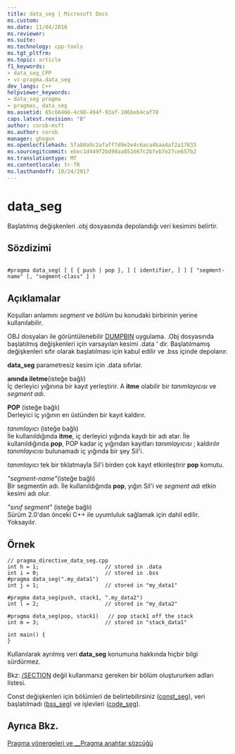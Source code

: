 ```yaml
---
title: data_seg | Microsoft Docs
ms.custom: 
ms.date: 11/04/2016
ms.reviewer: 
ms.suite: 
ms.technology: cpp-tools
ms.tgt_pltfrm: 
ms.topic: article
f1_keywords:
- data_seg_CPP
- vc-pragma.data_seg
dev_langs: C++
helpviewer_keywords:
- data_seg pragma
- pragmas, data_seg
ms.assetid: 65c66466-4c98-494f-93af-106beb4caf78
caps.latest.revision: "8"
author: corob-msft
ms.author: corob
manager: ghogen
ms.openlocfilehash: 5fa88a9c2afaff7d9e2e4c6aca4baa4af2a17833
ms.sourcegitcommit: ebec1d449f2bd98aa851667c2bfeb7e27ce657b2
ms.translationtype: MT
ms.contentlocale: tr-TR
ms.lasthandoff: 10/24/2017
---
```

# <a name="dataseg"></a>data_seg
Başlatılmış değişkenleri .obj dosyasında depolandığı veri kesimini belirtir.  
  
## <a name="syntax"></a>Sözdizimi  
  
```  
  
#pragma data_seg( [ [ { push | pop }, ] [ identifier, ] ] [ "segment-name" [, "segment-class" ] )  
```  
  
## <a name="remarks"></a>Açıklamalar  
 Koşulları anlamını *segment* ve *bölüm* bu konudaki birbirinin yerine kullanılabilir.  
  
 OBJ dosyaları ile görüntülenebilir [DUMPBIN](../build/reference/dumpbin-command-line.md) uygulama. .Obj dosyasında başlatılmış değişkenleri için varsayılan kesimi .data ' dir. Başlatılmamış değişkenleri sıfır olarak başlatılması için kabul edilir ve .bss içinde depolanır.  
  
 **data_seg** parametresiz kesim için .data sıfırlar.  
  
 **anında iletme**(isteğe bağlı)  
 İç derleyici yığınına bir kayıt yerleştirir. A **itme** olabilir bir *tanımlayıcısı* ve *segment adı*.  
  
 **POP** (isteğe bağlı)  
 Derleyici iç yığının en üstünden bir kayıt kaldırır.  
  
 *tanımlayıcı* (isteğe bağlı)  
 İle kullanıldığında **itme**, iç derleyici yığında kaydı bir adı atar. İle kullanıldığında **pop**, POP kadar iç yığından kayıtları *tanımlayıcısı* ; kaldırılır *tanımlayıcısı* bulunamadı iç yığında bir şey Sil'i.  
  
 *tanımlayıcı* tek bir tıklatmayla Sil'i birden çok kayıt etkinleştirir **pop** komutu.  
  
 *"segment-name"*(isteğe bağlı)  
 Bir segmentin adı. İle kullanıldığında **pop**, yığın Sil'i ve *segment adı* etkin kesimi adı olur.  
  
 *"sınıf segment"* (isteğe bağlı)  
 Sürüm 2.0'dan önceki C++ ile uyumluluk sağlamak için dahil edilir. Yoksayılır.  
  
## <a name="example"></a>Örnek  
  
```  
// pragma_directive_data_seg.cpp  
int h = 1;                     // stored in .data  
int i = 0;                     // stored in .bss  
#pragma data_seg(".my_data1")  
int j = 1;                     // stored in "my_data1"  
  
#pragma data_seg(push, stack1, ".my_data2")     
int l = 2;                     // stored in "my_data2"  
  
#pragma data_seg(pop, stack1)   // pop stack1 off the stack  
int m = 3;                     // stored in "stack_data1"  
  
int main() {  
}  
```  
  
 Kullanılarak ayrılmış veri **data_seg** konumuna hakkında hiçbir bilgi sürdürmez.  
  
 Bkz: [/SECTION](../build/reference/section-specify-section-attributes.md) değil kullanmanız gereken bir bölüm oluştururken adları listesi.  
  
 Const değişkenleri için bölümleri de belirtebilirsiniz ([const_seg](../preprocessor/const-seg.md)), veri başlatılmadı ([bss_seg](../preprocessor/bss-seg.md)) ve işlevleri ([code_seg](../preprocessor/code-seg.md)).  
  
## <a name="see-also"></a>Ayrıca Bkz.  
 [Pragma yönergeleri ve __Pragma anahtar sözcüğü](../preprocessor/pragma-directives-and-the-pragma-keyword.md)